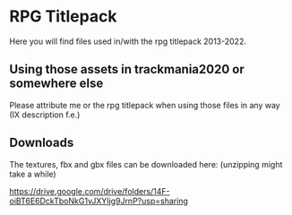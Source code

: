 # RPG Titlepack 
Here you will find files used in/with the rpg titlepack 2013-2022. 

## Using those assets in trackmania2020 or somewhere else
Please attribute me or the rpg titlepack when using those files in any way (IX description f.e.)

## Downloads
The textures, fbx and gbx files can be downloaded here: (unzipping might take a while)

https://drive.google.com/drive/folders/14F-oiBT6E6DckTboNkG1vJXYIjg9JrnP?usp=sharing
